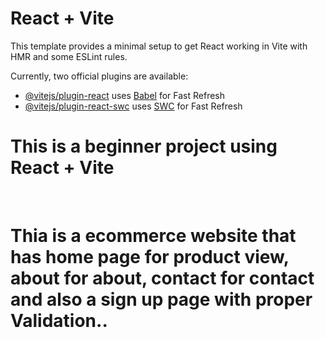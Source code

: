 # React + Vite

This template provides a minimal setup to get React working in Vite with HMR and some ESLint rules.

Currently, two official plugins are available:

- [@vitejs/plugin-react](https://github.com/vitejs/vite-plugin-react/blob/main/packages/plugin-react/README.md) uses [Babel](https://babeljs.io/) for Fast Refresh
- [@vitejs/plugin-react-swc](https://github.com/vitejs/vite-plugin-react-swc) uses [SWC](https://swc.rs/) for Fast Refresh

<h1>This is a beginner project using React + Vite </h1>
<br>
<div>
  <h1>Thia is a ecommerce website that has home page for product view, about for about, contact for contact and also a sign up page with proper Validation..</h1>
</div>
